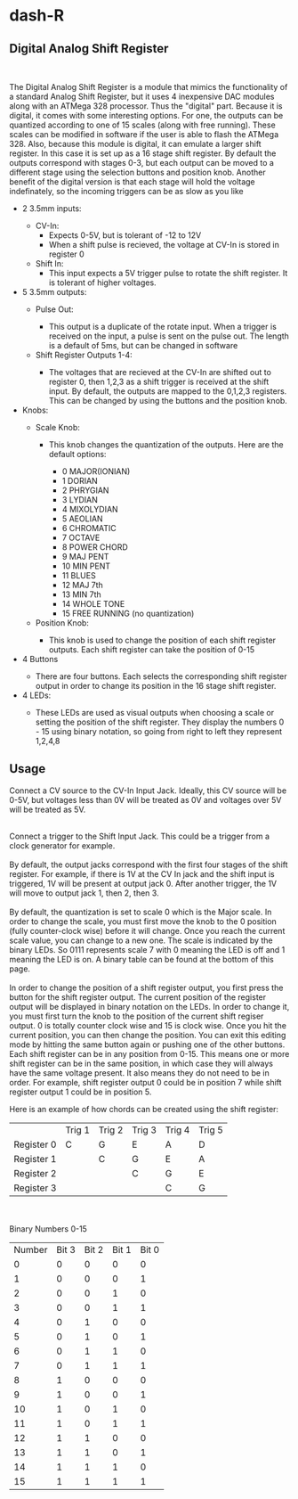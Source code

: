# dash-R
<h2>Digital Analog Shift Register</h2>
<br>
<p>
The Digital Analog Shift Register is a module that mimics the functionality of a standard Analog Shift Register, but it uses 4 inexpensive DAC modules along with an ATMega 328 processor. Thus the "digital" part. Because it is digital, it comes with some interesting options. For one, the outputs can be quantized according to one of 15 scales (along with free running). These scales can be modified in software if the user is able to flash the ATMega 328. Also, because this module is digital, it can emulate a larger shift register. In this case it is set up as a 16 stage shift register. By default the outputs correspond with stages 0-3, but each output can be moved to a different stage using the selection buttons and position knob. Another benefit of the digital version is that each stage will hold the voltage indefinately, so the incoming triggers can be as slow as you like
  
<ul>
  <li>2 3.5mm inputs:</li>
  <ul>
    <li>CV-In:
    <ul>
      <li>Expects 0-5V, but is tolerant of -12 to 12V</li>
      <li>When a shift pulse is recieved, the voltage at CV-In is stored in register 0</li>
    </ul> 
  <li>Shift In:
    <ul>
    <li>This input expects a 5V trigger pulse to rotate the shift register. It is tolerant of higher voltages.</li>
    </ul>
  </ul>
  <li>5 3.5mm outputs:</li>
  <ul>
    <li>Pulse Out:</li>
    <ul>
      <li>This output is a duplicate of the rotate input. When a trigger is received on the input, a pulse is sent on the pulse out. The length is a default of 5ms, but can be changed in software</li>
    </ul>
    <li>Shift Register Outputs 1-4:</li>
    <ul>
    <li>The voltages that are recieved at the CV-In are shifted out to register 0, then 1,2,3 as a shift trigger is received at the shift input.
    By default, the outputs are mapped to the 0,1,2,3 registers. This can be changed by using the buttons and the position knob.</li>
    </ul>
  </ul>
  <li>Knobs:</li>
  <ul>
    <li>Scale Knob:</li>
    <ul>
      <li>This knob changes the quantization of the outputs. Here are the default options:</li>
      <ul>
        <li> 0 MAJOR(IONIAN)</li>
        <li> 1 DORIAN
        <li> 2 PHRYGIAN
        <li> 3 LYDIAN
        <li> 4 MIXOLYDIAN
        <li> 5 AEOLIAN
        <li> 6 CHROMATIC
        <li> 7 OCTAVE
        <li> 8 POWER CHORD
        <li> 9 MAJ PENT
        <li> 10 MIN PENT
        <li> 11 BLUES
        <li> 12 MAJ 7th
        <li> 13 MIN 7th
        <li> 14 WHOLE TONE
        <li> 15 FREE RUNNING (no quantization)
      </ul>
    </ul>
    <li>Position Knob:</li>
    <ul>
      <li>This knob is used to change the position of each shift register outputs. Each shift register can take the position of 0-15 </li>
    </ul>
  </ul>
  <li>4 Buttons</li>
  <ul>
    <li> There are four buttons. Each selects the corresponding shift register output in order to change its position in the 16 stage shift register.</li>
  </ul>
    
  <li>4 LEDs:</li>
  <ul>
    <li>These LEDs are used as visual outputs when choosing a scale or setting the position of the shift register. They display the numbers 0 - 15 using binary notation, so going from right to left they represent 1,2,4,8</li>
  </ul>
  </ul>
  </ul>
  </ul>
<h2>Usage</h2>
<p>
  Connect a CV source to the CV-In Input Jack. Ideally, this CV source will be 0-5V, but voltages less than 0V will be treated as 0V and voltages over 5V will be treated as 5V.<br><br>
  
  Connect a trigger to the Shift Input Jack. This could be a trigger from a clock generator for example.
  <br><br>
  By default, the output jacks correspond with the first four stages of the shift register. For example, if there is 1V at the CV In jack and the shift input is triggered, 1V will be present at output jack 0. After another trigger, the 1V will move to output jack 1, then 2, then 3.
  <br><br>
  By default, the quantization is set to scale 0 which is the Major scale. In order to change the scale, you must first move the knob to the 0 position (fully counter-clock wise) before it will change. Once you reach the current scale value, you can change to a new one. The scale is indicated by the binary LEDs. So 0111 represents scale 7 with 0 meaning the LED is off and 1 meaning the LED is on. A binary table can be found at the bottom of this page.
  <br><br>
  In order to change the position of a shift register output, you first press the button for the shift register output. The current position of the register output will be displayed in binary notation on the LEDs. In order to change it, you must first turn the knob to the position of the current shift regiser output. 0 is totally counter clock wise and 15 is clock wise. Once you hit the current position, you can then change the position. You can exit this editing mode by hitting the same button again or pushing one of the other buttons. Each shift register can be in any position from 0-15. This means one or more shift register can be in the same position, in which case they will always have the same voltage present. It also means they do not need to be in order. For example, shift register output 0 could be in position 7 while shift register output 1 could be in position 5.
  
Here is an example of how chords can be created using the shift register:
  <table>
    <tr>
      <td> </td> <td>Trig 1</td><td>Trig 2</td><td>Trig 3</td><td>Trig 4</td><td>Trig 5</td>
    <tr>
      <td>Register 0</td><td>C</td><td>G</td><td>E</td><td>A</td><td>D</td> 
    </tr>
    <tr>
      <td>Register 1</td><td> </td><td>C</td><td>G</td><td>E</td><td>A</td>
    </tr>
    <tr>
      <td>Register 2</td><td> </td><td></td><td>C</td><td>G</td><td>E</td>
    </tr>
    <tr>
      <td>Register 3</td><td> </td><td></td><td></td><td>C</td><td>G</td>
    </tr>
  </table>
    <br><br>
 Binary Numbers 0-15
 <table>
      <tr><td>Number</td><td>Bit 3</td><td>Bit 2</td><td>Bit 1</td><td>Bit 0</td></tr>
         <tr><td>0</td><td>0</td><td>0</td><td>0</td><td>0</td></tr>
         <tr><td>1</td><td>0</td><td>0</td><td>0</td><td>1</td></tr>
         <tr><td>2</td><td>0</td><td>0</td><td>1</td><td>0</td></tr>
         <tr><td>3</td><td>0</td><td>0</td><td>1</td><td>1</td></tr>
         <tr><td>4</td><td>0</td><td>1</td><td>0</td><td>0</td></tr>
         <tr><td>5</td><td>0</td><td>1</td><td>0</td><td>1</td></tr>
         <tr><td>6</td><td>0</td><td>1</td><td>1</td><td>0</td></tr>
         <tr><td>7</td><td>0</td><td>1</td><td>1</td><td>1</td></tr>
         <tr><td>8</td><td>1</td><td>0</td><td>0</td><td>0</td></tr>
         <tr><td>9</td><td>1</td><td>0</td><td>0</td><td>1</td></tr>
        <tr><td>10</td><td>1</td><td>0</td><td>1</td><td>0</td></tr>
        <tr><td>11</td><td>1</td><td>0</td><td>1</td><td>1</td></tr>
        <tr><td>12</td><td>1</td><td>1</td><td>0</td><td>0</td></tr>
        <tr><td>13</td><td>1</td><td>1</td><td>0</td><td>1</td></tr>
        <tr><td>14</td><td>1</td><td>1</td><td>1</td><td>0</td></tr>
        <tr><td>15</td><td>1</td><td>1</td><td>1</td><td>1</td></tr>
    </table>
        

